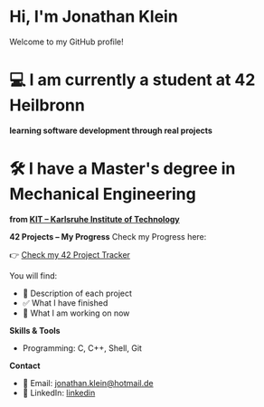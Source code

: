 # Hi, I'm Jonathan Klein

Welcome to my GitHub profile!

# 💻 I am currently a **student at 42 Heilbronn**
**learning software development through real projects**

# 🛠️ I have a **Master's degree in Mechanical Engineering**
**from [KIT – Karlsruhe Institute of Technology](https://www.kit.edu)**

**42 Projects – My Progress**
  Check my Progress here:
  
👉 [Check my 42 Project Tracker](https://github.com/YOURUSERNAME/42-project-tracker)

You will find:
- 📘 Description of each project
- ✅ What I have finished
- 🔄 What I am working on now


**Skills & Tools**

- Programming: C, C++, Shell, Git

**Contact**

- 📧 Email: [jonathan.klein@hotmail.de](mailto:jonathan.klein@hotmail.de)
- 🔗 LinkedIn: [linkedin](https://www.linkedin.com/in/jonathan-klein-83554418b/)
